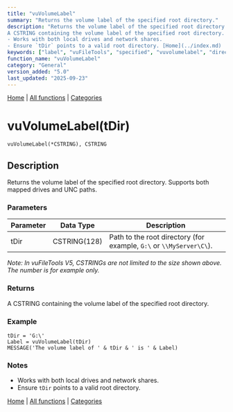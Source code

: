 ```yaml
---
title: "vuVolumeLabel"
summary: "Returns the volume label of the specified root directory."
description: "Returns the volume label of the specified root directory. Supports both mapped drives and UNC paths. ### Parameters _Note: In vuFileTools V5, CSTRINGs are not limited to the size shown above. The number is for example only._ ### Returns
A CSTRING containing the volume label of the specified root directory. ### Example ### Notes
- Works with both local drives and network shares.  
- Ensure `tDir` points to a valid root directory. [Home](../index.md) | [All functions](index.md) | [Categories](../categories/index.md)"
keywords: ["label", "vuFileTools", "specified", "vuvolumelabel", "directory", "volume", "root", "general", "returns", "Clarion", "Windows"]
function_name: "vuVolumeLabel"
category: "General"
version_added: "5.0"
last_updated: "2025-09-23"
---
```


[Home](../index.md) | [All functions](index.md) | [Categories](../categories/index.md)

# vuVolumeLabel(tDir)

```Prototype
vuVolumeLabel(*CSTRING), CSTRING
```


## Description
Returns the volume label of the specified root directory. Supports both mapped drives and UNC paths.

### Parameters

| Parameter | Data Type    | Description                                                                 |
|-----------|--------------|-----------------------------------------------------------------------------|
| tDir      | CSTRING(128) | Path to the root directory (for example, `G:\` or `\\MyServer\C\`).         |

_Note: In vuFileTools V5, CSTRINGs are not limited to the size shown above. The number is for example only._

### Returns
A CSTRING containing the volume label of the specified root directory.

### Example

```Clarion
tDir = 'G:\'
Label = vuVolumeLabel(tDir)
MESSAGE('The volume label of ' & tDir & ' is ' & Label)
```

### Notes
- Works with both local drives and network shares.  
- Ensure `tDir` points to a valid root directory.

[Home](../index.md) | [All functions](index.md) | [Categories](../categories/index.md)
